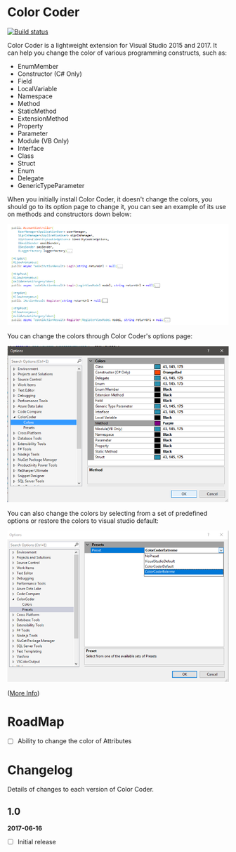 # Color Coder
[![Build status](https://ci.appveyor.com/api/projects/status/vkftm32rfsm8rsv9?svg=true)](https://ci.appveyor.com/project/HamidMosalla/visualstudio-colorcoder)

Color Coder is a lightweight extension for Visual Studio 2015 and 2017. It can help you change the color of various programming constructs, such as:
      
* EnumMember          
* Constructor (C# Only)       
* Field               
* LocalVariable       
* Namespace           
* Method              
* StaticMethod        
* ExtensionMethod     
* Property            
* Parameter           
* Module (VB Only)              
* Interface           
* Class               
* Struct              
* Enum                
* Delegate            
* GenericTypeParameter

When you initially install Color Coder, it doesn't change the colors, you should go to its option page to change it, you can see an example of its use on methods and constructors down below:

![Color Coder C Sharp](ColorCoder/Resources/ColorCoderCSharp.png)

You can change the colors through Color Coder's options page:

![Color Coder Option Page](ColorCoder/Resources/ColorCoderOptionPage.png)

You can also change the colors by selecting from a set of predefined options or restore the colors to visual studio default:

![Color Coder Option Page Preset](ColorCoder/Resources/ColorCoderOptionPagePreset.png)

([More Info](http://hamidmosalla.com/color-coder))

# RoadMap

- [ ] Ability to change the color of Attributes

# Changelog

Details of changes to each version of Color Coder.

## 1.0

**2017-06-16**
- [ ] Initial release
